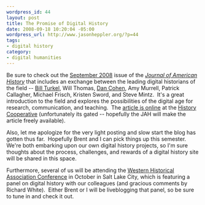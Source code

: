 ```yaml
--- 
wordpress_id: 44
layout: post
title: The Promise of Digital History
date: 2008-09-18 10:20:04 -05:00
wordpress_url: http://www.jasonheppler.org/?p=44
tags:
- digital history
category:
- digital humanities
---
```

Be sure to check out the <a href="http://www.journalofamericanhistory.org/issues/952/index.html">September  2008</a> issue of the<em> <a href="http://www.journalofamericanhistory.org/">Journal of American  History</a> </em>that includes an exchange between the leading digital  historians of the field -- <a href="http://digitalhistoryhacks.blogspot.com/">Bill Turkel</a>,  Will Thomas, <a href="http://www.dancohen.org/">Dan Cohen</a>, Amy Murrell, Patrick  Callagher, Michael Frisch, Kristen Sword, and Steve Mintz.  It's a great  introduction to the field and explores the possibilities of the digital  age for research, communication, and teaching.  The <a href="http://www.historycooperative.org/journals/jah/95.2/interchange.html">article  is online</a> at the <a href="http://www.historycooperative.org/">History Cooperative</a> (unfortunately its gated -- hopefully the JAH will make the article  freely available).

Also, let me apologize for the very light posting and slow start the  blog has gotten thus far.  Hopefully Brent and I can pick things up this  semester.  We're both embarking upon our own digital history projects,  so I'm sure thoughts about the process, challenges, and rewards of a  digital history site will be shared in this space.

Furthermore, several of us will be attending the <a href="http://www.umsl.edu/~wha/">Western  Historical Association Conference</a> in October in Salt Lake City,  which is featuring a panel on digital history with our colleagues (and  gracious comments by Richard White).  Either Brent or I will be  liveblogging that panel, so be sure to tune in and check it out.
